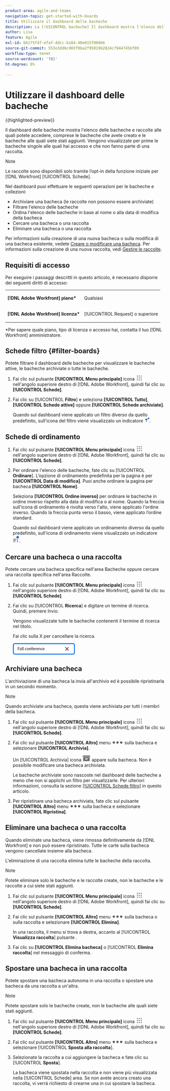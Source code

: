 ```yaml
---
product-area: agile-and-teams
navigation-topic: get-started-with-boards
title: Utilizzare il dashboard delle bacheche
description: La [!UICONTROL bacheche] Il dashboard mostra l'elenco delle bacheche a cui hai accesso, incluse le bacheche create e le bacheche a cui hai aggiunto.
author: Lisa
feature: Agile
exl-id: bb275f4f-efaf-4dcc-b184-40e015f089b6
source-git-commit: 553e3dd6c903f0ba2f95019b2824cf944745bf09
workflow-type: tm+mt
source-wordcount: '781'
ht-degree: 0%

---
```


# Utilizzare il dashboard delle bacheche

{{highlighted-preview}}

Il dashboard delle bacheche mostra l&#39;elenco delle bacheche <span class="preview">e raccolte</span> alle quali potete accedere, comprese le bacheche che avete creato e le bacheche alle quali siete stati aggiunti. <span class="preview">Vengono visualizzate per prime le bacheche singole alle quali hai accesso e che non fanno parte di una raccolta.</span>

>[!NOTE]
>
>Le raccolte sono disponibili solo tramite l’opt-in della funzione iniziale per [!DNL Workfront] [!UICONTROL Schede].

Nel dashboard puoi effettuare le seguenti operazioni per le bacheche e <span class="preview">collezioni</span>:

* Archiviare una bacheca (le raccolte non possono essere archiviate)
* Filtrare l&#39;elenco delle bacheche
* Ordina l&#39;elenco delle bacheche in base al nome o alla data di modifica della bacheca
* Cercare una bacheca o una raccolta
* Eliminare una bacheca o una raccolta

Per informazioni sulla creazione di una nuova bacheca o sulla modifica di una bacheca esistente, vedete [Creare o modificare una bacheca](../../agile/get-started-with-boards/create-edit-board.md). <span class="preview">Per informazioni sulla creazione di una nuova raccolta, vedi [Gestire le raccolte](/help/quicksilver/agile/use-boards-agile-planning-tools/manage-collections.md).</span>

## Requisiti di accesso

Per eseguire i passaggi descritti in questo articolo, è necessario disporre dei seguenti diritti di accesso:

<table style="table-layout:auto"> 
 <col> 
 <col> 
 <tbody> 
  <tr> 
   <td role="rowheader"><strong>[!DNL Adobe Workfront] piano*</strong></td> 
   <td> <p>Qualsiasi</p> </td> 
  </tr> 
  <tr> 
   <td role="rowheader"><strong>[!DNL Adobe Workfront] licenza*</strong></td> 
   <td> <p>[!UICONTROL Request] o superiore</p> </td> 
  </tr> 
 </tbody> 
</table>

&#42;Per sapere quale piano, tipo di licenza o accesso hai, contatta il tuo [!DNL Workfront] amministratore.

## Schede filtro {#filter-boards}

Potete filtrare il dashboard delle bacheche per visualizzare le bacheche attive, le bacheche archiviate o tutte le bacheche.

1. Fai clic sul pulsante **[!UICONTROL Menu principale]** icona ![](assets/main-menu-icon.png) nell&#39;angolo superiore destro di [!DNL Adobe Workfront], quindi fai clic su **[!UICONTROL Schede]**.
1. Fai clic su [!UICONTROL **Filtro**] e seleziona **[!UICONTROL Tutto]**, **[!UICONTROL Schede attive]** oppure **[!UICONTROL Schede archiviate]**.

   Quando sul dashboard viene applicato un filtro diverso da quello predefinito, sull&#39;icona del filtro viene visualizzato un indicatore ![[!UICONTROL Filtro applicato a] dashboard](assets/boards-filterapplied-30x30.png).

## Schede di ordinamento

1. Fai clic sul pulsante **[!UICONTROL Menu principale]** icona ![](assets/main-menu-icon.png) nell&#39;angolo superiore destro di [!DNL Adobe Workfront], quindi fai clic su **[!UICONTROL Schede]**.
1. Per ordinare l&#39;elenco delle bacheche, fate clic su [!UICONTROL **Ordinare**]. L’opzione di ordinamento predefinita per la pagina è per **[!UICONTROL Data di modifica]**. Puoi anche ordinare la pagina per bacheca **[!UICONTROL Nome]**.

   Seleziona **[!UICONTROL Ordine inverso]** per ordinare le bacheche in ordine inverso rispetto alla data di modifica o al nome. Quando la freccia sull&#39;icona di ordinamento è rivolta verso l&#39;alto, viene applicato l&#39;ordine inverso. Quando la freccia punta verso il basso, viene applicato l’ordine standard.

   Quando sul dashboard viene applicato un ordinamento diverso da quello predefinito, sull&#39;icona di ordinamento viene visualizzato un indicatore ![Ordinamento applicato](assets/sort-applied-boards.png).

## Cercare una bacheca <span class="preview">o una raccolta</span>

<span class="preview">Potete cercare una bacheca specifica nell&#39;area Bacheche oppure cercare una raccolta specifica nell&#39;area Raccolte.</span>

1. Fai clic sul pulsante **[!UICONTROL Menu principale]** icona ![](assets/main-menu-icon.png) nell&#39;angolo superiore destro di [!DNL Adobe Workfront], quindi fai clic su **[!UICONTROL Schede]**.
1. Fai clic su [!UICONTROL **Ricerca**] e digitare un termine di ricerca. Quindi, premere Invio.

   Vengono visualizzate tutte le bacheche contenenti il termine di ricerca nel titolo.

   Fai clic sulla X per cancellare la ricerca.

   ![Cercare bacheche nel dashboard](assets/boards-searchbox.png)

## Archiviare una bacheca

L&#39;archiviazione di una bacheca la invia all&#39;archivio ed è possibile ripristinarla in un secondo momento.

>[!NOTE]
>
>Quando archiviate una bacheca, questa viene archiviata per tutti i membri della bacheca.

1. Fai clic sul pulsante **[!UICONTROL Menu principale]** icona ![](assets/main-menu-icon.png) nell&#39;angolo superiore destro di [!DNL Adobe Workfront], quindi fai clic su **[!UICONTROL Schede]**.
1. Fai clic sul pulsante **[!UICONTROL Altro]** menu ![Menu Altro](assets/more-icon-spectrum.png) sulla bacheca e selezionare **[!UICONTROL Archivia]**.

   Un [!UICONTROL Archivia] icona ![Archivia](assets/archive-icon-spectrum-25x20.png) appare sulla bacheca. Non è possibile modificare una bacheca archiviata.

   Le bacheche archiviate sono nascoste nel dashboard delle bacheche a meno che non si applichi un filtro per visualizzarle. Per ulteriori informazioni, consulta la sezione [[!UICONTROL Schede filtro]](#filter-boards) in questo articolo.

1. Per ripristinare una bacheca archiviata, fate clic sul pulsante **[!UICONTROL Altro]** menu ![Icona menu Altro](assets/more-icon-spectrum.png) sulla bacheca e selezionare **[!UICONTROL Ripristina]**.

## Eliminare una bacheca <span class="preview">o una raccolta</span>

Quando eliminate una bacheca, viene rimossa definitivamente da [!DNL Workfront] e non può essere ripristinato. Tutte le carte sulla bacheca vengono cancellate insieme alla bacheca.

<span class="preview">L&#39;eliminazione di una raccolta elimina tutte le bacheche della raccolta.</span>

>[!NOTE]
>
>Potete eliminare solo le bacheche e le raccolte create, non le bacheche e le raccolte a cui siete stati aggiunti.

1. Fai clic sul pulsante **[!UICONTROL Menu principale]** icona ![](assets/main-menu-icon.png) nell&#39;angolo superiore destro di [!DNL Adobe Workfront], quindi fai clic su **[!UICONTROL Schede]**.
1. Fai clic sul pulsante **[!UICONTROL Altro]** menu ![[!UICONTROL Menu Altro]](assets/more-icon-spectrum.png) sulla bacheca o sulla raccolta e selezionare **[!UICONTROL Elimina]**.

   <span class="preview">In una raccolta, il menu si trova a destra, accanto al [!UICONTROL **Visualizza raccolta**] pulsante .</span>

1. Fai clic su **[!UICONTROL Elimina bacheca]** o [!UICONTROL **Elimina raccolta**] nel messaggio di conferma.

<div class="preview">

## Spostare una bacheca in una raccolta

Potete spostare una bacheca autonoma in una raccolta o spostare una bacheca da una raccolta a un&#39;altra.

>[!NOTE]
>
>Potete spostare solo le bacheche create, non le bacheche alle quali siete stati aggiunti.

1. Fai clic sul pulsante **[!UICONTROL Menu principale]** icona ![](assets/main-menu-icon.png) nell&#39;angolo superiore destro di [!DNL Adobe Workfront], quindi fai clic su **[!UICONTROL Schede]**.
1. Fai clic sul pulsante **[!UICONTROL Altro]** menu ![[!UICONTROL Menu Altro]](assets/more-icon-spectrum.png) sulla bacheca e selezionare [!UICONTROL **Sposta alla raccolta**].
1. Selezionate la raccolta a cui aggiungere la bacheca e fate clic su [!UICONTROL **Sposta**].

   La bacheca viene spostata nella raccolta e non viene più visualizzata nella [!UICONTROL Schede] area.
Se non avete ancora creato una raccolta, vi verrà richiesto di crearne una in cui spostare la bacheca.

</div>
